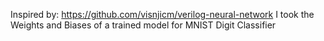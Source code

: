Inspired by: https://github.com/visnjicm/verilog-neural-network
I took the Weights and Biases of a trained model for MNIST Digit Classifier
